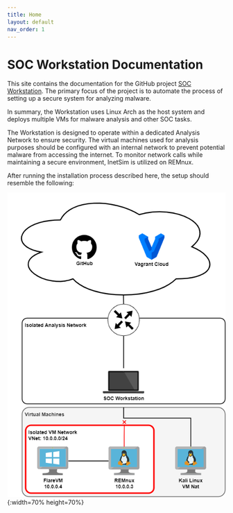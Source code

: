 ```yaml
---
title: Home
layout: default
nav_order: 1
---
```


# SOC Workstation Documentation

This site contains the documentation for the GitHub project [SOC Workstation](https://github.com/stretfordStart/soc_workstation). The primary focus of the project is to automate the process of setting up a secure system for analyzing malware.

In summary, the Workstation uses Linux Arch as the host system and deploys multiple VMs for malware analysis and other SOC tasks.

The Workstation is designed to operate within a dedicated Analysis Network to ensure security. The virtual machines used for analysis purposes should be configured with an internal network to prevent potential malware from accessing the internet. To monitor network calls while maintaining a secure environment, InetSim is utilized on REMnux.

After running the installation process described here, the setup should resemble the following:

![Setup Overview](assets/images/setup_overview.png){:width=70% height=70%}
